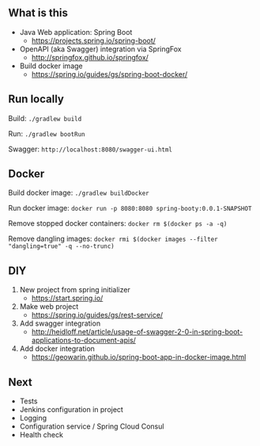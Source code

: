 ## What is this

* Java Web application: Spring Boot
  * https://projects.spring.io/spring-boot/
* OpenAPI (aka Swagger) integration via SpringFox
  * http://springfox.github.io/springfox/
* Build docker image
  * https://spring.io/guides/gs/spring-boot-docker/

## Run locally

Build: `./gradlew build`

Run: `./gradlew bootRun`

Swagger: `http://localhost:8080/swagger-ui.html`

## Docker

Build docker image: `./gradlew buildDocker`

Run docker image: `docker run -p 8080:8080 spring-booty:0.0.1-SNAPSHOT`

Remove stopped docker containers: `docker rm $(docker ps -a -q)`

Remove dangling images: `docker rmi $(docker images --filter "dangling=true" -q --no-trunc)`

## DIY

1. New project from spring initializer 
    * https://start.spring.io/
2. Make web project 
    * https://spring.io/guides/gs/rest-service/
3. Add swagger integration
    * http://heidloff.net/article/usage-of-swagger-2-0-in-spring-boot-applications-to-document-apis/
4. Add docker integration
    * https://geowarin.github.io/spring-boot-app-in-docker-image.html


## Next

* Tests
* Jenkins configuration in project
* Logging
* Configuration service / Spring Cloud Consul
* Health check
